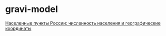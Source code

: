 # gravi-model
[Населенные пункты России: численность населения и географические координаты](https://data.rcsi.science/data-catalog/datasets/160/)

